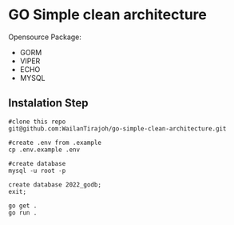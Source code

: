 # GO Simple clean architecture

Opensource Package:
- GORM
- VIPER
- ECHO
- MYSQL

## Instalation Step
```
#clone this repo
git@github.com:WailanTirajoh/go-simple-clean-architecture.git

#create .env from .example
cp .env.example .env

#create database
mysql -u root -p

create database 2022_godb;
exit;

go get .
go run .
```